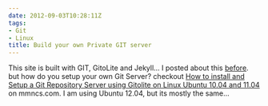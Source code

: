 ```yaml
---
date: 2012-09-03T10:28:11Z
tags:
- Git
- Linux
title: Build your own Private GIT server
---
```


This site is built with GIT, GitoLite and Jekyll... I posted about this [before][1]. but how do you setup your own Git Server? checkout [How to install and Setup a Git Repository Server using Gitolite on Linux Ubuntu 10.04 and 11.04][2] on mmncs.com. I am using Ubuntu 12.04, but its mostly the same...

[1]:http://tiernanotoole.ie/2012/08/29/NewSite.html
[2]:http://www.mmncs.com/2011/07/how-to-install-and-setup-a-git-repository-server-using-gitolite-on-linux-ubuntu-11-04-server-and-client/
